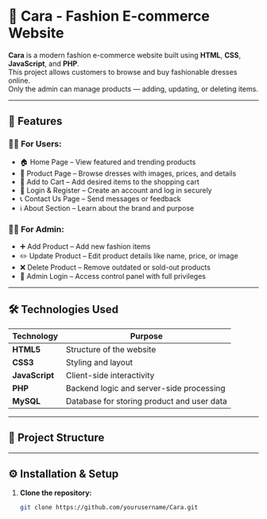 # 👗 Cara - Fashion E-commerce Website

**Cara** is a modern fashion e-commerce website built using **HTML**, **CSS**, **JavaScript**, and **PHP**.  
This project allows customers to browse and buy fashionable dresses online.  
Only the admin can manage products — adding, updating, or deleting items.

---

## 🌟 Features

### 👩‍💻 For Users:
- 🏠 Home Page – View featured and trending products  
- 👗 Product Page – Browse dresses with images, prices, and details  
- 🛒 Add to Cart – Add desired items to the shopping cart  
- 🔐 Login & Register – Create an account and log in securely  
- 📞 Contact Us Page – Send messages or feedback  
- ℹ️ About Section – Learn about the brand and purpose  

### 🧑‍💼 For Admin:
- ➕ Add Product – Add new fashion items  
- ✏️ Update Product – Edit product details like name, price, or image  
- ❌ Delete Product – Remove outdated or sold-out products  
- 🔐 Admin Login – Access control panel with full privileges  

---

## 🛠️ Technologies Used

| Technology | Purpose |
|-------------|----------|
| **HTML5** | Structure of the website |
| **CSS3** | Styling and layout |
| **JavaScript** | Client-side interactivity |
| **PHP** | Backend logic and server-side processing |
| **MySQL** | Database for storing product and user data |

---

## 📂 Project Structure

---

## ⚙️ Installation & Setup

1. **Clone the repository:**
   ```bash
   git clone https://github.com/yourusername/Cara.git

